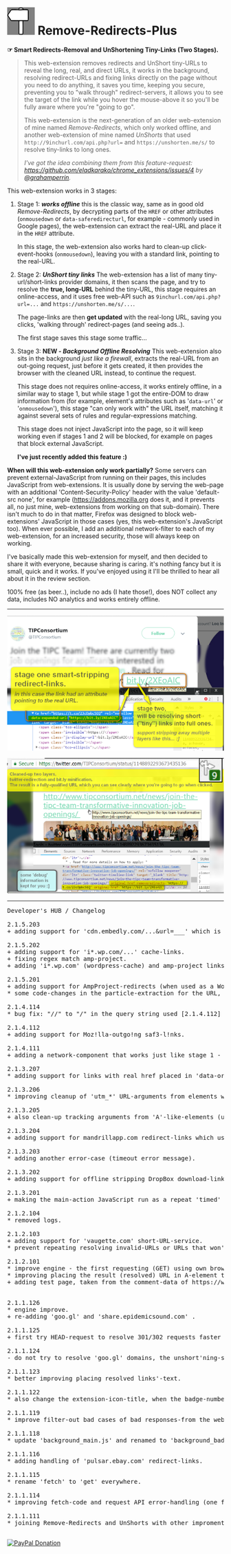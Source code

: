 <h1><img src="resources/icon.png" height="64" width="64"/> Remove-Redirects-Plus</h1>

<strong>☞︎ Smart Redirects-Removal and UnShortening Tiny-Links (Two Stages).</strong>

<blockquote>
This web-extension removes redirects and UnShort tiny-URLs to reveal the long, real, and direct URLs, 
it works in the background, resolving redirect-URLs and fixing links directly on the page without you need to do anything, it saves you time, keeping you secure, preventing you to "walk through" redirect-servers, 
it allows you to see the target of the link while you hover the mouse-above it so you'll be fully aware where you're "going to go".

This web-extension is the next-generation of an older web-extension of mine named <em>Remove-Redirects</em>, which only worked offline, and another web-extension of mine named <em>UnShorts</em> that used <code>http&#x003A;//9inchurl.com/api.php?url=</code> and <code>https&#x003A;//unshorten.me/s/</code> to resolve tiny-links to long ones.

<em>I've got the idea combining them from this feature-request: <a href="https://github.com/eladkarako/chrome_extensions/issues/4">https://github.com/eladkarako/chrome_extensions/issues/4</a> by <a href="https://github.com/grahamperrin">&#x0040;grahamperrin</a>.</em>
</blockquote>

This web-extension works in 3 stages:

<ol>
<li>
  Stage 1: <strong><em>works offline</em></strong>
  this is the classic way, same as in good old <em>Remove-Redirects</em>, 
  by decrypting parts of the <code>HREF</code> or other attributes (<code>onmousedown</code> or <code>data-saferedirecturl</code>, for example - commonly used in Google pages), 
  the web-extension can extract the real-URL and place it in the <code>HREF</code> attribute.
  
  In this stage, the web-extension also works hard to clean-up click-event-hooks (<code>onmousedown</code>), 
  leaving you with a standard link, pointing to the real-URL.
</li>

<li>
  Stage 2: <strong><em>UnShort tiny links</em></strong>
  The web-extension has a list of many tiny-url/short-links provider domains, 
  it then scans the page, and try to resolve the <strong>true, long-URL</strong> behind the tiny-URL, 
  this stage requires an online-access, and it uses free web-API such as 
  <code>9inchurl.com/api.php?url=...</code> and <code>https://unshorten.me/s/...</code>.
  
  The page-links are then <strong>get updated</strong> with the real-long URL, 
  saving you clicks, 'walking through' redirect-pages (and seeing ads..).
  
  The first stage saves this stage some traffic...
</li>

<li>
  Stage 3: <strong>NEW - <em>Background Offline Resolving</em></strong>
  This web-extension also sits in the background <em>just like a firewall</em>, 
  extracts the real-URL from an out-going request, just before it gets created, 
  it then provides the browser with the cleaned URL instead, to continue the request.
  
  This stage does not requires online-access, 
  it works entirely offline, in a similar way to stage 1, 
  but while stage 1 got the entire-DOM to draw information from 
  (for example, element's attributes such as '<code>data-url</code>' or '<code>onmousedown</code>'), 
  this stage "can only work with" the URL itself, 
  matching it against several sets of rules and regular-expressions matching.
  
  
  This stage does not inject JavaScript into the page, 
  so it will keep working even if stages 1 and 2 will be blocked, 
  for example on pages that block external JavaScript.
  
  <strong>I've just recently added this feature :)</strong>
</li>

</ol>


<strong>When will this web-extension only work partially?</strong>
Some servers can prevent external-JavaScript from running on their pages, this includes JavaScript from web-extensions. It is usually done by serving the web-page with an additional 'Content-Security-Policy' header with the value 'default-src none', for example (https://addons.mozilla.org does it, and it prevents all, no just mine, web-extensions from working on that sub-domain). There isn't much to do in that matter, Firefox was designed to block web-extensions' JavaScript in those cases (yes, this web-extension's JavaScript too). When ever possible, I add an additional network-filter to each of my web-extension, for an increased security, those will always keep on working.

I've basically made this web-extension for myself, and then decided to share it with everyone, because sharing is caring. it's nothing fancy but it is small, quick and it works. If you've enjoyed using it I'll be thrilled to hear all about it in the review section. 

100% free (as beer..), include no ads (I hate those!), does NOT collect any data, includes NO analytics and works entirely offline.

<hr/>

<img src="resources/screenshot_1.png"/> <br/>

<img src="resources/screenshot_2.png"/> <br/>

<hr/>


<pre>
Developer's HUB / Changelog

2.1.5.203
+ adding support for 'cdn.embedly.com/...&url=___' which is an IFRAME service commonly used in reddit.

2.1.5.202
+ adding support for 'i*.wp.com/...' cache-links.
+ fixing regex match amp-project.
+ adding 'i*.wp.com' (wordpress-cache) and amp-project links to raw background-request-filter ('background_request_manipulation.js').

2.1.5.201
+ adding support for AmpProject-redirects (when used as a WordPress plug-in), bringing back the original URL.
* some code-changes in the particle-extraction for the URL, adding support for non-decoding end-componenet, supporting redirect that uses the page URL as a suffix (A.pathname) instead of an argument (A.search), but still falling back to default-decodeURIComponent (way it was used until now..).

2.1.4.114
* bug fix: "//" to "/" in the query string used [2.1.4.112] --- in I can not use "//" in the document.querySelectorAll for some complex combination of regex-replacements, it will result with an invalid query-phrase due to removal of some parts of the string.

2.1.4.112
+ adding support for Moz!lla-outgo!ng saf3-l!nks.

2.1.4.111
+ adding a network-component that works just like stage 1 - matching a redirect-URL against regular-expressions, tring to extract the real-URL from it - it then provides the browser with the better, cleaner URL. This stage works in the background even when the page will block JavaScript injections on to the page itself. There is only offline matching against set of rules/regex-s no online querying - so it is very fast.

2.1.3.207
* adding support for links with real href placed in 'data-original-href-url' attribute (www.reddit.com and old.reddit.com).

2.1.3.206
* improving cleanup of 'utm_*' URL-arguments from elements with 'HREF'-attributes.

2.1.3.205
+ also clean-up tracking arguments from 'A'-like-elements (utm_source=..., utm_medium=..., ..).

2.1.3.204
+ adding support for mandrillapp.com redirect-links which uses nasty BASE64-encoding and twice JSON-parsing, STRING-regex might be easier but then we have to deal with all that '//' escaping $hit!! - using a (semi-)heuristic method to handle the content.

2.1.3.203
* adding another error-case (timeout error message).

2.1.3.202
+ adding support for offline stripping DropBox download-links, to direct links.

2.1.3.201
+ making the main-action JavaScript run as a repeat 'timed' alarm every 1 minute. Uses "alarms" for the 'timer' and "tabs" for executing JavaScript file. The JavaScript file 'at_document_idle.js' (with just 'action();') will executed starting from 'document_start+1minute' and will repeat every one minute. This is a friendly way running timed code that does not uses setTimeout nor setInterval.

2.1.2.104
* removed logs.

2.1.2.103
+ adding support for 'vaugette.com' short-URL-service.
* prevent repeating resolving invalid-URLs or URLs that won't resolved by sending final-message of an empty-string to the resolved-url as a flag. this will caused the TAG-attribute 'unshorts-processing' (should be 'unshorts-invalid') to prevent the <A>-element from being re-discoverred.

2.1.2.101
* improve engine - the first requesting (GET) using own browser/DNS resolving, alternative onerror/ontimeout/onsuccess handling where everything gets to one handler that adds additional conditions such as server-failures, that single handler needs to be one for each URL (that's 3 - own (plain URL), "http://9inchurl.com/api.php?url=", "https://unshorten.me/s/") .
* improving placing the result (resolved) URL in A-element text-content, sensitive to not erasing its content, and when needed, manipulating '#text'-node (--- 3===nodeType) by '#text'-node - one by one.
+ adding test page, taken from the comment-data of https://www.youtube.com/watch?v=FT80mv3VCBY (Simon And Martina) which uses many short-links.


2.1.1.126
* engine improve.
+ re-adding 'goo.gl' and 'share.epidemicsound.com' .

2.1.1.125
+ first try HEAD-request to resolve 301/302 requests faster and "save API calls", on either of fail (HOSTS block) or no change in the URL, use the web-API of URL-unshort'ning.

2.1.1.124
- do not try to resolve 'goo.gl' domains, the unshort'ning-services can't handle it.

2.1.1.123
* better improving placing resolved links'-text.

2.1.1.122
* also change the extension-icon-title, when the badge-number-overlay changes (extension name with badge-number in brackets).

2.1.1.119
* improve filter-out bad cases of bad responses-from the web-resolving-API (error, polsar.ebay.com resolve failure to ebay-portale, and non-changed URL).

2.1.1.118
* update 'background_main.js' and renamed to 'background_badge.js'.

2.1.1.116
* adding handling of 'pulsar.ebay.com' redirect-links.

2.1.1.115
* rename 'fetch' to 'get' everywhere.

2.1.1.114
* improving fetch-code and request API error-handling (one fallback from 'http://9inchurl.com/api.php?url=...' to 'https://unshorten.me/s/...').

2.1.1.111
* joining Remove-Redirects and UnShorts with other improments to create Remove-Redirects-Plus.

</pre>

<a href="https://paypal.me/e1adkarak0"><img src="https://www.paypalobjects.com/webstatic/mktg/Logo/pp-logo-100px.png" alt="PayPal Donation"></a>